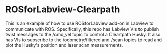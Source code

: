 # ROSforLabview-Clearpath
This is an example of how to use ROSforLabview add-on in Labview to communicate with ROS. Specifically, this repo has Labview VIs to publish twist messages to the /cmd_vel topic to control a Cleartpath Husky. It also has VIs to subscribe to the /odometry/filtered and /scan topics to read and plot the Husky's position and laser scan measurements.
